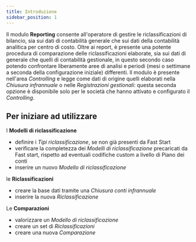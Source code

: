 ```yaml
---
title: Introduzione
sidebar_position: 1
---
```


Il modulo **Reporting** consente all'operatore di gestire le riclassificazioni di bilancio, sia sui dati di contabilità generale che sui dati della contabilità analitica per centro di costo. Oltre ai report, è presente una potente procedura di comparazione delle riclassificazioni elaborate, sia sui dati di generale che quelli di contabilità gestionale, in questo secondo caso potendo confrontare liberamente aree di analisi e periodi (mesi o settimane a seconda della configurazione iniziale) differenti.
Il modulo è presente nell'area *Controlling* e legge come dati di origine quelli elaborati nella *Chiusura infrannuale* o nelle *Registrazioni gestionali*: questa seconda opzione è disponibile solo per le società che hanno attivato e configurato il *Controlling*.

## Per iniziare ad utilizzare
I **Modelli di riclassificazione**
- definire i *Tipi riclassificazione*, se non già presenti da Fast Start
- verificare la completezza dei *Modelli di riclassificazione* precaricati da Fast start, rispetto ad eventuali codifiche custom a livello di Piano dei conti
- inserire un nuovo *Modello di riclassificazione*

le **Riclassificazioni**
- creare la base dati tramite una *Chiusura conti infrannuale*
- inserire la nuova *Riclassificazione*

Le **Comparazioni**
- valorizzare un *Modello di riclassificazione*
- creare un set di *Riclassificazioni*
- creare una nuova *Comparazione*
